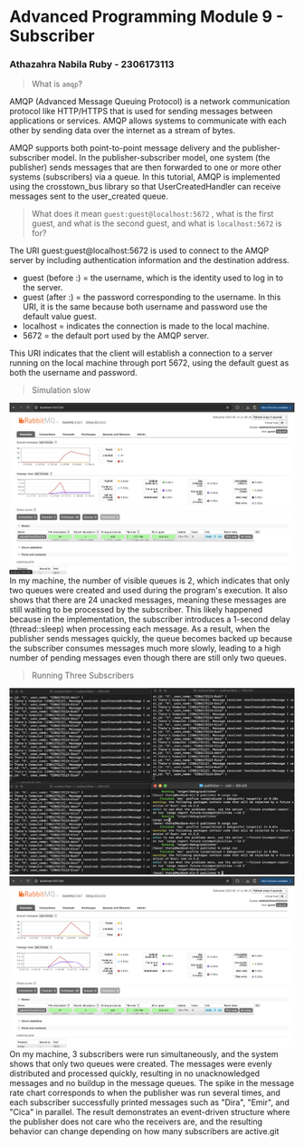 # Advanced Programming Module 9 - Subscriber
### Athazahra Nabila Ruby - 2306173113

> What is `amqp`?
 
AMQP (Advanced Message Queuing Protocol) is a network communication protocol like HTTP/HTTPS that is used for sending messages between applications or services. AMQP allows systems to communicate with each other by sending data over the internet as a stream of bytes.

AMQP supports both point-to-point message delivery and the publisher-subscriber model. In the publisher-subscriber model, one system (the publisher) sends messages that are then forwarded to one or more other systems (subscribers) via a queue. In this tutorial, AMQP is implemented using the crosstown_bus library so that UserCreatedHandler can receive messages sent to the user_created queue.

> What does it mean `guest:guest@localhost:5672` , what is the first guest, and what is the second guest, and what is `localhost:5672` is for?
 
The URI guest:guest@localhost:5672 is used to connect to the AMQP server by including authentication information and the destination address.

- guest (before :) = the username, which is the identity used to log in to the server.
- guest (after :) = the password corresponding to the username. In this URI, it is the same because both username and password use the default value guest.
- localhost = indicates the connection is made to the local machine.
- 5672 = the default port used by the AMQP server.

This URI indicates that the client will establish a connection to a server running on the local machine through port 5672, using the default guest as both the username and password.

> Simulation slow
 
![Simulation Slow](images/simulation_slow.png)
In my machine, the number of visible queues is 2, which indicates that only two queues were created and used during the program's execution. It also shows that there are 24 unacked messages, meaning these messages are still waiting to be processed by the subscriber. This likely happened because in the implementation, the subscriber introduces a 1-second delay (thread::sleep) when processing each message. As a result, when the publisher sends messages quickly, the queue becomes backed up because the subscriber consumes messages much more slowly, leading to a high number of pending messages even though there are still only two queues.

> Running Three Subscribers
 
![terminal_3](images/terminal_3.png)
![rabbit_3](images/rabbit_3.png)
On my machine, 3 subscribers were run simultaneously, and the system shows that only two queues were created. The messages were evenly distributed and processed quickly, resulting in no unacknowledged messages and no buildup in the message queues. The spike in the message rate chart corresponds to when the publisher was run several times, and each subscriber successfully printed messages such as "Dira", "Emir", and "Cica" in parallel. The result demonstrates an event-driven structure where the publisher does not care who the receivers are, and the resulting behavior can change depending on how many subscribers are active.git